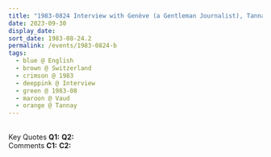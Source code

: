 ```yaml
---
title: "1983-0824 Interview with Genève (a Gentleman Journalist), Tannay (13 kms N of Geneva), Vaud, Switzerland"
date: 2023-09-30
display_date: 
sort_date: 1983-08-24.2
permalink: /events/1983-0824-b
tags:
  - blue @ English
  - brown @ Switzerland
  - crimson @ 1983
  - deeppink @ Interview
  - green @ 1983-08
  - maroon @ Vaud
  - orange @ Tannay
---
```


<br>

<wave-list>
  <list-title color="DarkSeaGreen" width="55">Key Quotes</list-title>
  <list-item color="BlanchedAlmond" width="280"><b>Q1:</b> <i></i></list-item>
  <list-item color="Lavender" width="280"><b>Q2:</b> <i></i></list-item>
</wave-list>

<br>

<wave-list>
  <list-title color="DarkSeaGreen" width="55">Comments</list-title>
  <list-item color="BlanchedAlmond" width="280"><b>C1:</b> <i></i></list-item>
  <list-item color="Lavender" width="280"><b>C2:</b> <i></i></list-item>
</wave-list>